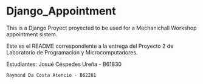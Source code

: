 # Django_Appointment
This is a Django Proyect proyected to be used for a Mechanichall Workshop appointment sistem.

Este es el README correspondiente a la entrega del Proyecto 2 de Laboratorio de Programación y Microcomputadores.

Estudiantes:
    Josué Céspedes Ureña - B61830

    Raymond Da Costa Atencio - B62281
    
